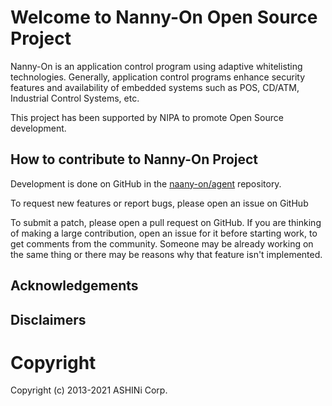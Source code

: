 Welcome to Nanny-On Open Source Project
=======================================

Nanny-On is an application control program using adaptive whitelisting technologies.
Generally, application control programs enhance security features and availability of
embedded systems such as POS, CD/ATM, Industrial Control Systems, etc.

This project has been supported by NIPA to promote Open Source development.  


How to contribute to Nanny-On Project
-------------------------------------

Development is done on GitHub in the [naany-on/agent] repository.

  [naany-on/agent]: <https://github.com/nanny-on/agent>

To request new features or report bugs, please open an issue on GitHub

To submit a patch, please open a pull request on GitHub.  If you are thinking
of making a large contribution, open an issue for it before starting work,
to get comments from the community.  Someone may be already working on
the same thing or there may be reasons why that feature isn't implemented.

Acknowledgements
----------------




Disclaimers
-----------


Copyright
=========

Copyright (c) 2013-2021 ASHINi Corp.
